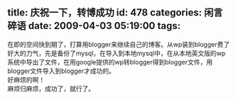 title: 庆祝一下，转博成功
id: 478
categories: 闲言碎语
date: 2009-04-03 05:19:00
tags:
---

在即的空间快到期了，打算用blogger来继续自己的博客。从wp装到blogger费了好大的力气，先是备份了mysql，在导入到本地mysql中，在从本地英文版的wp系统中导出了文件，在用google提供的wp转blogger得到blogger文件，用blogger文件导入到blogger才成功的。
</br>好麻烦的啊！
</br>麻烦归麻烦，成功了，就行了。
